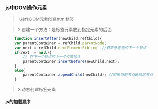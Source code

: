 ### js中DOM操作元素

> 1.操作DOM元素创建html标签

> 2.创建一个方法：是标签元素放到指定元素的后面

```javascript
    function insertAfter(newChild,refChild){
    var parentContainer = refChild.parentNode;
    var next = refChild.nextElementSibling  //获取参考物的下一个节点
    if(next != null){
        // 在下一个节点的上一个位置加入
        parentContainer.insertBefore(newChild,next);
    }
    else{
        parentContainer.appendChild(newChild); //如果当前节点是结尾节点
    }
```
> 3.动态创建标签元素

#### js的加载顺序

<!--
    html文档的加载顺序概念：
    从上倒下加载
       如果我在head中引入js文件直接读取document。body，返回值为null
    通过src属性引入js文件，相当于把js文件中的代码复制在指定位置
    在写代码的时候建议把js文件放在body节点的最后面
-->
